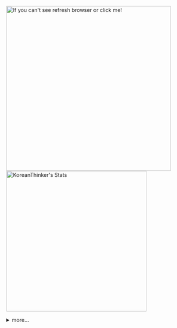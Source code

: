 <p  >
  <a target="_blank" href="https://github-readme-stats.vercel.app/api/wakatime?username=KoreanThinker&layout=compact&theme=dark&hide_border=true&langs_count=32" >
    <img width="440px"  src="https://github-readme-stats.vercel.app/api/wakatime?username=KoreanThinker&layout=compact&theme=dark&hide_border=true&langs_count=6" alt="If you can't see refresh browser or click me!" /> 
  </a>
    <img width="375px" src="https://github-readme-stats.vercel.app/api?username=KoreanThinker&theme=dark&hide_border=true&count_private=true" alt="KoreanThinker's Stats" />
</p>
<details>
<summary>more...</summary>
 
    
<!--START_SECTION:waka-->
**I'm a Night 🦉** 

```text
🌞 Morning    18 commits     ░░░░░░░░░░░░░░░░░░░░░░░░░   1.65% 
🌆 Daytime    378 commits    ████████░░░░░░░░░░░░░░░░░   34.55% 
🌃 Evening    608 commits    ██████████████░░░░░░░░░░░   55.58% 
🌙 Night      90 commits     ██░░░░░░░░░░░░░░░░░░░░░░░   8.23%

```
📅 **I'm Most Productive on Monday** 

```text
Monday       210 commits    ████░░░░░░░░░░░░░░░░░░░░░   19.2% 
Tuesday      171 commits    ████░░░░░░░░░░░░░░░░░░░░░   15.63% 
Wednesday    185 commits    ████░░░░░░░░░░░░░░░░░░░░░   16.91% 
Thursday     186 commits    ████░░░░░░░░░░░░░░░░░░░░░   17.0% 
Friday       144 commits    ███░░░░░░░░░░░░░░░░░░░░░░   13.16% 
Saturday     86 commits     ██░░░░░░░░░░░░░░░░░░░░░░░   7.86% 
Sunday       112 commits    ██░░░░░░░░░░░░░░░░░░░░░░░   10.24%

```


📊 **This Week I Spent My Time On** 

```text
⌚︎ Time Zone: Asia/Seoul

🐱‍💻 Projects: 
music-shorts             16 hrs 36 mins      █████████████░░░░░░░░░░░░   52.19% 
FrontEnd                 7 hrs 26 mins       █████░░░░░░░░░░░░░░░░░░░░   23.4% 
backend                  2 hrs 48 mins       ██░░░░░░░░░░░░░░░░░░░░░░░   8.84% 
pires                    1 hr 45 mins        █░░░░░░░░░░░░░░░░░░░░░░░░   5.52% 
front                    1 hr 36 mins        █░░░░░░░░░░░░░░░░░░░░░░░░   5.06%

```


 Last Updated on 13/01/2022
<!--END_SECTION:waka-->
</details>
